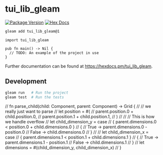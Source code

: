# tui_lib_gleam

[![Package Version](https://img.shields.io/hexpm/v/tui_lib_gleam)](https://hex.pm/packages/tui_lib_gleam)
[![Hex Docs](https://img.shields.io/badge/hex-docs-ffaff3)](https://hexdocs.pm/tui_lib_gleam/)

```sh
gleam add tui_lib_gleam@1
```
```gleam
import tui_lib_gleam

pub fn main() -> Nil {
  // TODO: An example of the project in use
}
```

Further documentation can be found at <https://hexdocs.pm/tui_lib_gleam>.

## Development

```sh
gleam run   # Run the project
gleam test  # Run the tests
```


// fn parse_child(child: Component, parent: Component) -> Grid {
//   // we really just want to parse 
//   let position = #(
//     parent.position.0 + child.position.0,
//     parent.position.1 + child.position.1,
//   )
//
//   // This is how we handle overflow
//   let child_dimension_y = case
//     { parent.dimensions.0 < position.0 + child.dimensions.0 }
//   {
//     True -> parent.dimensions.0 - position.0
//     False -> child.dimensions.0
//   }
//
//   let child_dimension_x = case
//     { parent.dimensions.1 < position.1 + child.dimensions.1 }
//   {
//     True -> parent.dimensions.1 - position.1
//     False -> child.dimensions.1
//   }
//   let dimensions = #(child_dimension_y, child_dimension_x)
// }
